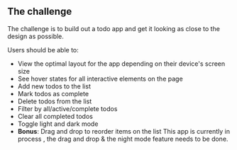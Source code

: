 ## The challenge

The challenge is to build out a todo app and get it looking as close to the design as possible.

Users should be able to:

- View the optimal layout for the app depending on their device's screen size
- See hover states for all interactive elements on the page
- Add new todos to the list
- Mark todos as complete
- Delete todos from the list
- Filter by all/active/complete todos
- Clear all completed todos
- Toggle light and dark mode
- **Bonus**: Drag and drop to reorder items on the list
This app is currently in process , the drag and drop & the night mode feature needs to be done.
